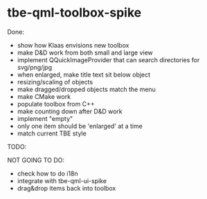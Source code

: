 # tbe-qml-toolbox-spike

Done:
 * show how Klaas envisions new toolbox
 * make D&D work from both small and large view
 * implement QQuickImageProvider that can search directories for svg/png/jpg
 * when enlarged, make title text sit below object
 * resizing/scaling of objects
 * make dragged/dropped objects match the menu
 * make CMake work
 * populate toolbox from C++
 * make counting down after D&D work
 * implement "empty"
 * only one item should be 'enlarged' at a time
 * match current TBE style

TODO:

NOT GOING TO DO:
 * check how to do i18n
 * integrate with tbe-qml-ui-spike
 * drag&drop items back into toolbox

